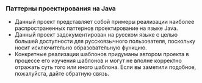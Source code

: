### Паттерны проектирования на Java
- Данный проект представляет собой примеры реализации наиболее распространенных паттернов проектирование на языке Java. 
- Данный проект задокументирован на русском языке с целью большей доступности для русскоязычного пользователя, поскольку носит исключительно образовательную функцию.
- Конкретные реализации шаблонов придуманы автором проекта в процессе его изучения шаблонов и могут не вполне корректно отражать суть того или иного шаблона. Если вы заметили подобное, пожалуйста, дайте обратную связь.
